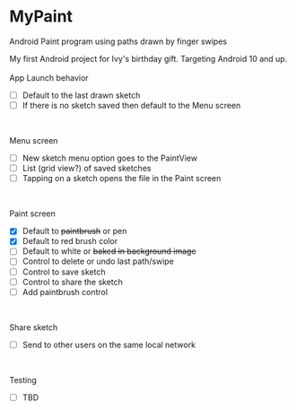 # MyPaint
Android Paint program using paths drawn by finger swipes

My first Android project for Ivy's birthday gift. Targeting Android 10 and up.
<br>
<br>
App Launch behavior  
- [ ] Default to the last drawn sketch
- [ ] If there is no sketch saved then default to the Menu screen
<br>

Menu screen  
- [ ] New sketch menu option goes to the PaintView
- [ ] List (grid view?) of saved sketches
- [ ] Tapping on a sketch opens the file in the Paint screen
<br>

Paint screen
- [x] Default to ~~paintbrush~~ or pen
- [x] Default to red brush color
- [ ] Default to white or ~~baked in background image~~
- [ ] Control to delete or undo last path/swipe
- [ ] Control to save sketch
- [ ] Control to share the sketch
- [ ] Add paintbrush control
<br>

Share sketch
- [ ] Send to other users on the same local network
<br>

Testing<br>
- [ ] TBD
